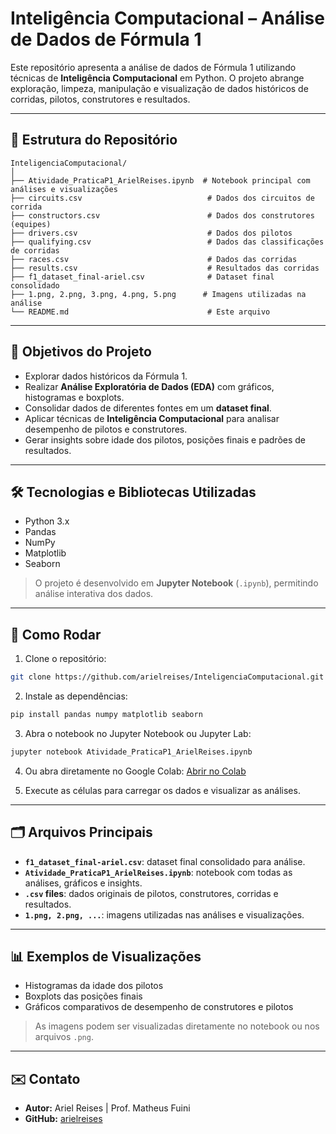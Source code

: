 # Inteligência Computacional – Análise de Dados de Fórmula 1

Este repositório apresenta a análise de dados de Fórmula 1 utilizando técnicas de **Inteligência Computacional** em Python. O projeto abrange exploração, limpeza, manipulação e visualização de dados históricos de corridas, pilotos, construtores e resultados.

---

## 📂 Estrutura do Repositório

```
InteligenciaComputacional/
│
├── Atividade_PraticaP1_ArielReises.ipynb  # Notebook principal com análises e visualizações
├── circuits.csv                            # Dados dos circuitos de corrida
├── constructors.csv                        # Dados dos construtores (equipes)
├── drivers.csv                             # Dados dos pilotos
├── qualifying.csv                          # Dados das classificações de corridas
├── races.csv                               # Dados das corridas
├── results.csv                             # Resultados das corridas
├── f1_dataset_final-ariel.csv              # Dataset final consolidado
├── 1.png, 2.png, 3.png, 4.png, 5.png      # Imagens utilizadas na análise
└── README.md                               # Este arquivo
```

---

## 🎯 Objetivos do Projeto

- Explorar dados históricos da Fórmula 1.
- Realizar **Análise Exploratória de Dados (EDA)** com gráficos, histogramas e boxplots.
- Consolidar dados de diferentes fontes em um **dataset final**.
- Aplicar técnicas de **Inteligência Computacional** para analisar desempenho de pilotos e construtores.
- Gerar insights sobre idade dos pilotos, posições finais e padrões de resultados.

---

## 🛠 Tecnologias e Bibliotecas Utilizadas

- Python 3.x  
- Pandas  
- NumPy  
- Matplotlib  
- Seaborn  

> O projeto é desenvolvido em **Jupyter Notebook** (`.ipynb`), permitindo análise interativa dos dados.

---

## 🚀 Como Rodar

1. Clone o repositório:
```bash
git clone https://github.com/arielreises/InteligenciaComputacional.git
```

2. Instale as dependências:
```bash
pip install pandas numpy matplotlib seaborn
```

3. Abra o notebook no Jupyter Notebook ou Jupyter Lab:
```bash
jupyter notebook Atividade_PraticaP1_ArielReises.ipynb
```

4. Ou abra diretamente no Google Colab:
[Abrir no Colab](https://drive.google.com/file/d/1UBjkEgxYdMLcF65SQTLY0iLn3mbFTUWI/view?usp=sharing)

5. Execute as células para carregar os dados e visualizar as análises.

---

## 🗂 Arquivos Principais

- **`f1_dataset_final-ariel.csv`**: dataset final consolidado para análise.  
- **`Atividade_PraticaP1_ArielReises.ipynb`**: notebook com todas as análises, gráficos e insights.  
- **`.csv` files**: dados originais de pilotos, construtores, corridas e resultados.  
- **`1.png, 2.png, ...`**: imagens utilizadas nas análises e visualizações.

---

## 📊 Exemplos de Visualizações

- Histogramas da idade dos pilotos  
- Boxplots das posições finais  
- Gráficos comparativos de desempenho de construtores e pilotos  

> As imagens podem ser visualizadas diretamente no notebook ou nos arquivos `.png`.

---

## ✉️ Contato

- **Autor:** Ariel Reises  | Prof. Matheus Fuini
- **GitHub:** [arielreises](https://github.com/arielreises)

